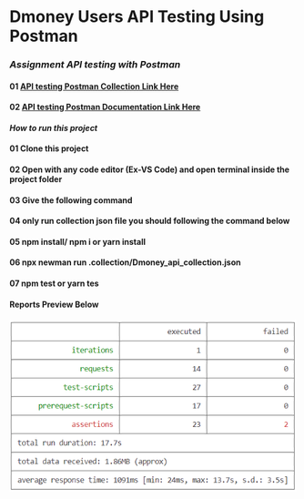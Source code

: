# Dmoney Users API Testing Using Postman

### *Assignment API testing with Postman*

#### 01 [API testing Postman Collection Link Here](https://www.getpostman.com/collections/f5f37ae4c1ed78b0b710)

#### 02 [API testing Postman Documentation Link Here](https://documenter.getpostman.com/view/15963227/2s83zdxSAp)

#### *How to run this project*

#### 01 Clone this project

#### 02 Open with any code editor (Ex-VS Code) and open terminal inside the project folder

#### 03 Give the following command

#### 04 only run collection json file you should following the command below

#### 05 npm install/ npm i or yarn install

#### 06 npx newman run .collection/Dmoney_api_collection.json

#### 07 npm test or yarn tes
#### **Reports Preview Below**
<img width="600" alt="report" src="https://github.com/Tonmoy61/Dmoney-Users-API-Testing-Using-Postman/blob/main/collection/report.png">
